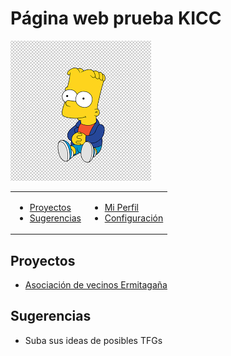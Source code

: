 # Página web prueba KICC
![JDBC Classes](Images/descarga.png)

<table WIDTH="90%" UNITS="relative">
  <tr>
    <td VALIGN="BASELINE"><ul>
      <li><a HREF="#form">Proyectos</a></li>
      <li><a href="#radio">Sugerencias</a></li>
    </ul>
    </td>
    <td VALIGN="BASELINE"><ul>
      <li><a href="#check">Mi Perfil</a></li>
      <li><a href="#ventana">Configuración</a></li>
  </tr>
</table>



## Proyectos
- [Asociación de vecinos Ermitagaña](https://www.pamplona.es/entidades/asociacion-de-vecinos-de-ermitagana)

## Sugerencias
- Suba sus ideas de posibles TFGs



